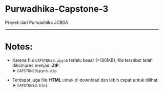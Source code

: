 # Purwadhika-Capstone-3

Proyek dari Purwadhika JCBDA

---

# Notes:

- Karena file `CAPSTONE3.ipynb` terlalu besar (>100MB), file tersebut telah dikompres menjadi **ZIP**:  
  ➤ `CAPSTONE3ipynb.zip`

- Terdapat juga file **HTML** untuk di download dan lebih cepat untuk dilihat.
  ➤ `CAPSTONE3.html`
